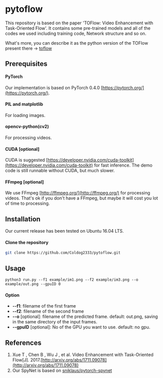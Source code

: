 # pytoflow

This repository is based on the paper 'TOFlow: Video Enhancement with Task-Oriented Flow'. It contains some pre-trained models and all of the codes we used including training code, Network structure and so on.


What's more, you can describe it as the python version of the TOFlow present there ->  [toflow](https://github.com/anchen1011/toflow)


## Prerequisites

#### PyTorch

Our implementation is based on PyTorch 0.4.0 [https://pytorch.org/](https://pytorch.org/).

#### PIL and matplotlib

For loading images.

#### opencv-python(cv2)

For processing videos.

#### CUDA [optional]

CUDA is suggested [https://developer.nvidia.com/cuda-toolkit](https://developer.nvidia.com/cuda-toolkit) for fast inference. The demo code is still runnable without CUDA, but much slower.

#### FFmpeg [optional]

We use FFmpeg [http://ffmpeg.org/](http://ffmpeg.org/) for processing videos. That's ok if you don't have a FFmpeg, but maybe it will cost you lot of time to processing.


## Installation

Our current release has been tested on Ubuntu 16.04 LTS.

#### Clone the repository

```sh
git clone https://github.com/Coldog2333/pytoflow.git
```


## Usage

```
python3 run.py --f1 example/im1.png --f2 example/im3.png --o example/out.png --gpuID 0
``` 

#### Option

+ **--f1**: filename of the first frame
+ **--f2**: filename of the second frame
+ **--o** [optional]: filename of the predicted frame. default: out.png, saving in the same directory of the input frames.
+ **--gpuID** [optional]: No of the GPU you want to use. default: no gpu.



## References

1. Xue T , Chen B , Wu J , et al. Video Enhancement with Task-Oriented Flow[J]. 2017.[http://arxiv.org/abs/1711.09078](http://arxiv.org/abs/1711.09078)
2. Our SpyNet is based on [sniklaus/pytorch-spynet](https://github.com/sniklaus/pytorch-spynet)